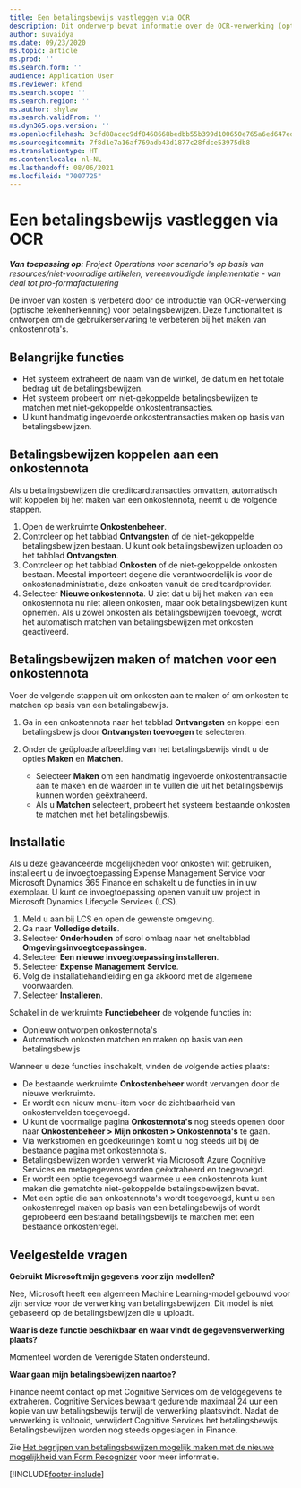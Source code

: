 ```yaml
---
title: Een betalingsbewijs vastleggen via OCR
description: Dit onderwerp bevat informatie over de OCR-verwerking (optische tekenherkenning) voor betalingsbewijzen.
author: suvaidya
ms.date: 09/23/2020
ms.topic: article
ms.prod: ''
ms.search.form: ''
audience: Application User
ms.reviewer: kfend
ms.search.scope: ''
ms.search.region: ''
ms.author: shylaw
ms.search.validFrom: ''
ms.dyn365.ops.version: ''
ms.openlocfilehash: 3cfd88acec9df8468668bedbb55b399d100650e765a6ed647ed528ecca9f1554
ms.sourcegitcommit: 7f8d1e7a16af769adb43d1877c28fdce53975db8
ms.translationtype: HT
ms.contentlocale: nl-NL
ms.lasthandoff: 08/06/2021
ms.locfileid: "7007725"
---
```

# <a name="capture-a-receipt-using-ocr"></a>Een betalingsbewijs vastleggen via OCR

_**Van toepassing op:** Project Operations voor scenario's op basis van resources/niet-voorradige artikelen, vereenvoudigde implementatie - van deal tot pro-formafacturering_

De invoer van kosten is verbeterd door de introductie van OCR-verwerking (optische tekenherkenning) voor betalingsbewijzen. Deze functionaliteit is ontworpen om de gebruikerservaring te verbeteren bij het maken van onkostennota's.

## <a name="key-features"></a>Belangrijke functies

- Het systeem extraheert de naam van de winkel, de datum en het totale bedrag uit de betalingsbewijzen.
- Het systeem probeert om niet-gekoppelde betalingsbewijzen te matchen met niet-gekoppelde onkostentransacties.
- U kunt handmatig ingevoerde onkostentransacties maken op basis van betalingsbewijzen.

## <a name="attach-receipts-to-an-expense-report"></a>Betalingsbewijzen koppelen aan een onkostennota

Als u betalingsbewijzen die creditcardtransacties omvatten, automatisch wilt koppelen bij het maken van een onkostennota, neemt u de volgende stappen.

  1. Open de werkruimte **Onkostenbeheer**.
  2. Controleer op het tabblad **Ontvangsten** of de niet-gekoppelde betalingsbewijzen bestaan. U kunt ook betalingsbewijzen uploaden op het tabblad **Ontvangsten**.
  3. Controleer op het tabblad **Onkosten** of de niet-gekoppelde onkosten bestaan. Meestal importeert degene die verantwoordelijk is voor de onkostenadministratie, deze onkosten vanuit de creditcardprovider.
  4. Selecteer **Nieuwe onkostennota**. U ziet dat u bij het maken van een onkostennota nu niet alleen onkosten, maar ook betalingsbewijzen kunt opnemen. Als u zowel onkosten als betalingsbewijzen toevoegt, wordt het automatisch matchen van betalingsbewijzen met onkosten geactiveerd.

## <a name="create-or-match-receipts-to-an-expense-report"></a>Betalingsbewijzen maken of matchen voor een onkostennota
Voer de volgende stappen uit om onkosten aan te maken of om onkosten te matchen op basis van een betalingsbewijs.

  1. Ga in een onkostennota naar het tabblad **Ontvangsten** en koppel een betalingsbewijs door **Ontvangsten toevoegen** te selecteren.
  2. Onder de geüploade afbeelding van het betalingsbewijs vindt u de opties **Maken** en **Matchen**.

      - Selecteer **Maken** om een handmatig ingevoerde onkostentransactie aan te maken en de waarden in te vullen die uit het betalingsbewijs kunnen worden geëxtraheerd.
      - Als u **Matchen** selecteert, probeert het systeem bestaande onkosten te matchen met het betalingsbewijs.

## <a name="installation"></a>Installatie

Als u deze geavanceerde mogelijkheden voor onkosten wilt gebruiken, installeert u de invoegtoepassing Expense Management Service voor Microsoft Dynamics 365 Finance en schakelt u de functies in in uw exemplaar. U kunt de invoegtoepassing openen vanuit uw project in Microsoft Dynamics Lifecycle Services (LCS).

1. Meld u aan bij LCS en open de gewenste omgeving.
2. Ga naar **Volledige details**.
3. Selecteer **Onderhouden** of scrol omlaag naar het sneltabblad **Omgevingsinvoegtoepassingen**.
4. Selecteer **Een nieuwe invoegtoepassing installeren**.
5. Selecteer **Expense Management Service**.
6. Volg de installatiehandleiding en ga akkoord met de algemene voorwaarden.
7. Selecteer **Installeren**.

Schakel in de werkruimte **Functiebeheer** de volgende functies in:

- Opnieuw ontworpen onkostennota's
- Automatisch onkosten matchen en maken op basis van een betalingsbewijs

Wanneer u deze functies inschakelt, vinden de volgende acties plaats:

- De bestaande werkruimte **Onkostenbeheer** wordt vervangen door de nieuwe werkruimte.
- Er wordt een nieuw menu-item voor de zichtbaarheid van onkostenvelden toegevoegd.
- U kunt de voormalige pagina **Onkostennota's** nog steeds openen door naar **Onkostenbeheer > Mijn onkosten > Onkostennota's** te gaan.
- Via werkstromen en goedkeuringen komt u nog steeds uit bij de bestaande pagina met onkostennota's.
- Betalingsbewijzen worden verwerkt via Microsoft Azure Cognitive Services en metagegevens worden geëxtraheerd en toegevoegd.
- Er wordt een optie toegevoegd waarmee u een onkostennota kunt maken die gematchte niet-gekoppelde betalingsbewijzen bevat.
- Met een optie die aan onkostennota's wordt toegevoegd, kunt u een onkostenregel maken op basis van een betalingsbewijs of wordt geprobeerd een bestaand betalingsbewijs te matchen met een bestaande onkostenregel.

## <a name="frequently-asked-questions"></a>Veelgestelde vragen

**Gebruikt Microsoft mijn gegevens voor zijn modellen?**

Nee, Microsoft heeft een algemeen Machine Learning-model gebouwd voor zijn service voor de verwerking van betalingsbewijzen. Dit model is niet gebaseerd op de betalingsbewijzen die u uploadt.

**Waar is deze functie beschikbaar en waar vindt de gegevensverwerking plaats?**

Momenteel worden de Verenigde Staten ondersteund.

**Waar gaan mijn betalingsbewijzen naartoe?**

Finance neemt contact op met Cognitive Services om de veldgegevens te extraheren. Cognitive Services bewaart gedurende maximaal 24 uur een kopie van uw betalingsbewijs terwijl de verwerking plaatsvindt. Nadat de verwerking is voltooid, verwijdert Cognitive Services het betalingsbewijs. Betalingsbewijzen worden nog steeds opgeslagen in Finance.

Zie [Het begrijpen van betalingsbewijzen mogelijk maken met de nieuwe mogelijkheid van Form Recognizer](https://azure.microsoft.com/blog/enable-receipt-understanding-with-form-recognizer-s-new-capability/) voor meer informatie.


[!INCLUDE[footer-include](../includes/footer-banner.md)]
